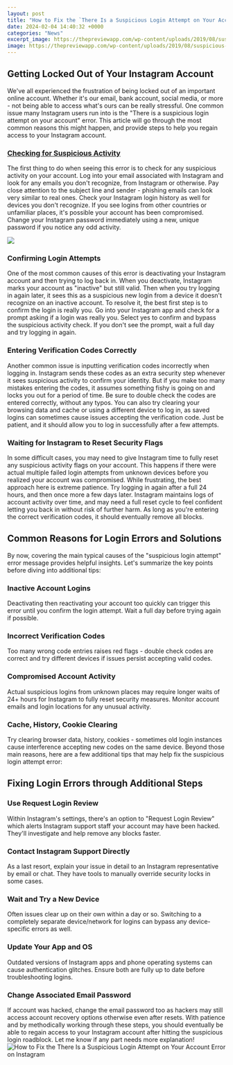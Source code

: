 ```yaml
---
layout: post
title: "How to Fix the `There Is a Suspicious Login Attempt on Your Account` Error on Instagram"
date: 2024-02-04 14:40:32 +0000
categories: "News"
excerpt_image: https://thepreviewapp.com/wp-content/uploads/2019/08/suspicious-login-attempt-instagram-solution-3.jpg
image: https://thepreviewapp.com/wp-content/uploads/2019/08/suspicious-login-attempt-instagram-solution-3.jpg
---
```


## Getting Locked Out of Your Instagram Account
We've all experienced the frustration of being locked out of an important online account. Whether it's our email, bank account, social media, or more - not being able to access what's ours can be really stressful. 
One common issue many Instagram users run into is the "There is a suspicious login attempt on your account" error. This article will go through the most common reasons this might happen, and provide steps to help you regain access to your Instagram account.
### [Checking for Suspicious Activity](https://yt.io.vn/collection/aliff)
The first thing to do when seeing this error is to check for any suspicious activity on your account. Log into your email associated with Instagram and look for any emails you don't recognize, from Instagram or otherwise. Pay close attention to the subject line and sender - phishing emails can look very similar to real ones. 
Check your Instagram login history as well for devices you don't recognize. If you see logins from other countries or unfamiliar places, it's possible your account has been compromised. Change your Instagram password immediately using a new, unique password if you notice any odd activity.

![](https://i0.wp.com/www.followchain.org/wp-content/uploads/2020/08/suslogin1-1.jpeg?resize=298%2C512&amp;ssl=1)
### **Confirming Login Attempts**  
One of the most common causes of this error is deactivating your Instagram account and then trying to log back in. When you deactivate, Instagram marks your account as "inactive" but still valid. Then when you try logging in again later, it sees this as a suspicious new login from a device it doesn't recognize on an inactive account.
To resolve it, the best first step is to confirm the login is really you. Go into your Instagram app and check for a prompt asking if a login was really you. Select yes to confirm and bypass the suspicious activity check. If you don't see the prompt, wait a full day and try logging in again.
### **Entering Verification Codes Correctly**
Another common issue is inputting verification codes incorrectly when logging in. Instagram sends these codes as an extra security step whenever it sees suspicious activity to confirm your identity. But if you make too many mistakes entering the codes, it assumes something fishy is going on and locks you out for a period of time. 
Be sure to double check the codes are entered correctly, without any typos. You can also try clearing your browsing data and cache or using a different device to log in, as saved logins can sometimes cause issues accepting the verification code. Just be patient, and it should allow you to log in successfully after a few attempts.
### **Waiting for Instagram to Reset Security Flags** 
In some difficult cases, you may need to give Instagram time to fully reset any suspicious activity flags on your account. This happens if there were actual multiple failed login attempts from unknown devices before you realized your account was compromised.
While frustrating, the best approach here is extreme patience. Try logging in again after a full 24 hours, and then once more a few days later. Instagram maintains logs of account activity over time, and may need a full reset cycle to feel confident letting you back in without risk of further harm. As long as you're entering the correct verification codes, it should eventually remove all blocks.
## Common Reasons for Login Errors and Solutions 
By now, covering the main typical causes of the "suspicious login attempt" error message provides helpful insights. Let's summarize the key points before diving into additional tips:
### **Inactive Account Logins**
Deactivating then reactivating your account too quickly can trigger this error until you confirm the login attempt. Wait a full day before trying again if possible.
### **Incorrect Verification Codes** 
Too many wrong code entries raises red flags - double check codes are correct and try different devices if issues persist accepting valid codes. 
### **Compromised Account Activity**
Actual suspicious logins from unknown places may require longer waits of 24+ hours for Instagram to fully reset security measures. Monitor account emails and login locations for any unusual activity.
### **Cache, History, Cookie Clearing**
Try clearing browser data, history, cookies - sometimes old login instances cause interference accepting new codes on the same device.
Beyond those main reasons, here are a few additional tips that may help fix the suspicious login attempt error:
## Fixing Login Errors through Additional Steps
### **Use Request Login Review** 
Within Instagram's settings, there's an option to "Request Login Review" which alerts Instagram support staff your account may have been hacked. They'll investigate and help remove any blocks faster.
### **Contact Instagram Support Directly**
As a last resort, explain your issue in detail to an Instagram representative by email or chat. They have tools to manually override security locks in some cases.
### **Wait and Try a New Device**  
Often issues clear up on their own within a day or so. Switching to a completely separate device/network for logins can bypass any device-specific errors as well. 
### **Update Your App and OS**
Outdated versions of Instagram apps and phone operating systems can cause authentication glitches. Ensure both are fully up to date before troubleshooting logins.
### **Change Associated Email Password**
If account was hacked, change the email password too as hackers may still access account recovery options otherwise even after resets. 
With patience and by methodically working through these steps, you should eventually be able to regain access to your Instagram account after hitting the suspicious login roadblock. Let me know if any part needs more explanation!
![How to Fix the `There Is a Suspicious Login Attempt on Your Account` Error on Instagram](https://thepreviewapp.com/wp-content/uploads/2019/08/suspicious-login-attempt-instagram-solution-3.jpg)
